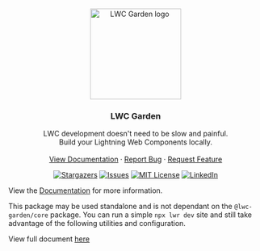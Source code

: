 <a name="readme-top"></a>

<!-- PROJECT LOGO -->
<br />
<div align="center">
  <a href="https://github.com/lukethacoder/lwc-garden">
    <img width="180" src="https://raw.githubusercontent.com/lukethacoder/lwc-garden/main/docs/icon.svg" alt="LWC Garden logo">
  </a>

<h3 align="center">LWC Garden</h3>
  <p align="center">
    LWC development doesn't need to be slow and painful.
    <br />
    Build your Lightning Web Components locally.
    <br />
    <br />
    <a href="https://lwc.garden/packages/utils">View Documentation</a>
    ·
    <a href="https://github.com/lukethacoder/lwc-garden/issues">Report Bug</a>
    ·
    <a href="https://github.com/lukethacoder/lwc-garden/issues">Request Feature</a>
  </p>
  
  <!-- PROJECT SHIELDS -->
  [![Stargazers][stars-shield]][stars-url]
  [![Issues][issues-shield]][issues-url]
  [![MIT License][license-shield]][license-url]
  [![LinkedIn][linkedin-shield]][linkedin-url]
</div>

View the <a href="https://github.com/lukethacoder/lwc-garden/issues">Documentation</a>
for more information.

This package may be used standalone and is not dependant on the `@lwc-garden/core` package. You can run a simple `npx lwr dev` site and still take advantage of the following utilities and configuration.

View full document [here](https://lwc.garden/packages/utils)

<!-- MARKDOWN LINKS & IMAGES -->
<!-- https://www.markdownguide.org/basic-syntax/#reference-style-links -->

[stars-shield]: https://img.shields.io/github/stars/lukethacoder/lwc-garden.svg?style=for-the-badge
[stars-url]: https://github.com/lukethacoder/lwc-garden/stargazers
[issues-shield]: https://img.shields.io/github/issues/lukethacoder/lwc-garden.svg?style=for-the-badge
[issues-url]: https://github.com/lukethacoder/lwc-garden/issues
[license-shield]: https://img.shields.io/github/license/lukethacoder/lwc-garden.svg?style=for-the-badge
[license-url]: https://github.com/lukethacoder/lwc-garden/blob/main/LICENSE
[linkedin-shield]: https://img.shields.io/badge/-LinkedIn-black.svg?style=for-the-badge&logo=linkedin&colorB=555
[linkedin-url]: https://www.linkedin.com/in/luke-secomb/

